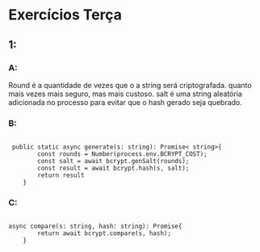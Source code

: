 <h1>Exercícios Terça</h1>

<h2>1:</h2>
<h3>A:</h3>
<p>
Round é a quantidade de vezes que o a string será criptografada. quanto mais vezes mais seguro, mas mais custoso.
salt é uma string aleatória adicionada no processo para evitar que o hash gerado seja quebrado.
</p>

<h3>B:</h3>

<code>
 public static async generate(s: string): Promise< string>{
        const rounds = Number(process.env.BCRYPT_COST);
        const salt = await bcrypt.genSalt(rounds);
        const result = await bcrypt.hash(s, salt);
        return result
    }
</code>

<h3>C:</h3>
<code>
async compare(s: string, hash: string): Promise<boolean>{
        return await bcrypt.compare(s, hash);
    }
</code>

